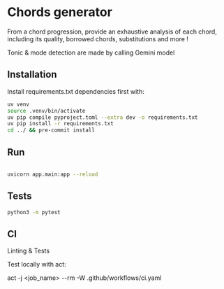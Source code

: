 # Chords generator

From a chord progression, provide an exhaustive analysis of each chord, including its quality, borrowed chords, substitutions and more !

Tonic & mode detection are made by calling Gemini model

## Installation

Install requirements.txt dependencies first with:

```bash
uv venv
source .venv/bin/activate
uv pip compile pyproject.toml --extra dev -o requirements.txt
uv pip install -r requirements.txt
cd ../ && pre-commit install 
```

## Run

```bash

uvicorn app.main:app --reload
```

## Tests

```bash
python3 -m pytest
```

## CI

Linting & Tests

Test locally with act:

act -j <job_name> --rm -W .github/workflows/ci.yaml
